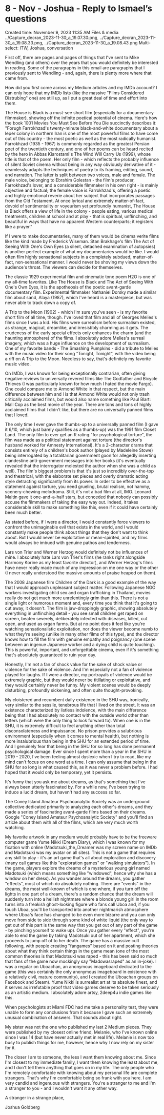 # 8 - Nov - Joshua - Reply to Ismael’s questions

Created time: November 9, 2023 11:35 AM
Files & media: ../Capture_decran_2023-11-30_a_19.07.30.png, ../Capture_decran_2023-11-30_a_19.08.33.png, ../Capture_decran_2023-11-30_a_19.08.43.png
Multi-select: ITW, Joshua, conversation

First off, there are pages and pages of things that I've sent to Mike Wendling (and others) over the years that you would definitely be interested in reading. Some of the paragraphs in this email are paragraphs that I previously sent to Wendling - and, again, there is plenty more where that came from.

How did you first come across my Medium articles and my IMDb account? I can only hope that my IMDb lists (like the massive "Films Considered Distrubing" one) are still up, as I put a great deal of time and effort into them.

The House is Black is a must-see short film (especially for a documentary filmmaker), showing off the infinite poetical potential of cinema. Here's how the book 1001 Movies You Must See Before You Die succinctly describes it: "Forugh Farrokhzad's twenty-minute black-and-white documentary about a leper colony in northern Iran is one of the most powerful films to have come out of this country - the most poetic as well as the most radically humanist. Farrokhzad (1935 - 1967) is commonly regarded as the greatest Persian poet of the twentieth century, and one of her poems can be heard recited by the hero in Abbas Kiarostami's The Wind Will Carry Us (1999), whose title is that of the poem. Her only film - which reflects the probably influence of silent Soviet cinema without being in any way obviously derivative of it - seamlessly adapts the techniques of poetry to its framing, editing, sound, and narration. The latter is split between two voices, male and female. The male voice, belonging to Ebrahim Golestan - the film's producer, Farrokhzad's lover, and a considerable filmmaker in his own right - is mainly objective and factual; the female voice is Farrokhzad's, offering a poetic and highly emotional reverie about her subject that incorporates passages from the Old Testament. At once lyrical and extremely matter-of-fact, devoid of sentimentality or voyeurism yet profoundly humanist, The House is Black offers a view of life in the colony - people eating, various medical treatments, children at school and at play - that is spiritual, unflinching, and beautiful in ways that have no apparent Western counterparts; it registers like a prayer."

If I were to make documentaries, many of them would be cinema verite films like the kind made by Frederick Wiseman. Stan Brakhage's film The Act of Seeing With One's Own Eyes (a silent, detached examination of autopsies) is another perfect example of what my documentaries would be like. I would often film highly sensational subjects in a completely subdued, matter-of-fact, non-sensational manner. I would never be shoving my views down the audience's throat. The viewers can decide for themselves.

The classic 1929 experimental film and cinematic tone poem H2O is one of my all-time favorites. Like The House is Black and The Act of Seeing With One's Own Eyes, it is the apotheosis of the poetic avant-garde documentary film. Experimental filmmaker Nathaniel Dorsky made a similar film about sand, Alaya (1987), which I've heard is a masterpiece, but was never able to track down a copy of.

A Trip to the Moon (1902) - which I'm sure you've seen - is my favorite short film of all time, though. I've loved that film and all of Georges Melies's films since I was a kid. His films were surrealism before surrealism existed, as strange, magical, dreamlike, and irresistibly charming as it gets. The crudeness of the early special effects only enhances the charm (and the haunting atmosphere) of the films. I absolutely adore Melies's surreal imagery, which was a huge influence on the development of surrealism. One of my favorite bands - The Smashing Pumpkins - did a tribute to Melies with the music video for their song "Tonight, Tonight", with the video being a riff on A Trip to the Moon. Needless to say, that's definitely my favorite music video.

On IMDb, I was known for being exceptionally contrarian, often giving negative reviews to universally revered films like The Godfather and Bicycle Thieves (I was particularly known for how much I hated the movie Fargo). One could compare me to Armond White in that respect, but the main difference between him and I is that Armond White would not only trash critically acclaimed films, but would also name something like Paul Blart: Mall Cop as the best movie of the year. There are tons and tons of highly acclaimed films that I didn't like, but there are no universally panned films that I loved.

The only time I ever gave the thumbs-up to a universally panned film (I gave it 6/10, which just barely qualifies as a thumbs-up) was the 1991 film Closet Land. The only film to ever get an R rating "for psychological torture", the film was made as a political statement against torture (the director's husband worked for Amnesty International). It's a 2-character drama that consists entirely of a children's book author (played by Madeleine Stowe) being interrogated by a totalitarian government goon for allegedly inserting clandestine anti-government messages into her books (it's eventually revealed that the interrogator molested the author when she was a child as well). The film's biggest problem is that it's just so incredibly over-the-top and theatrical, with the elaborate set pieces and overly dramatic acting style detracting significantly from its power. In order to be effective as a statement against torture, you need grueling, brutal realism, not hammy, scenery-chewing melodrama. Still, it's not a bad film at all, IMO. Leonard Maltin gave it one-and-a-half stars, but conceded that nobody can possibly accuse the filmmakers of taking the easy way out. Indeed, it takes considerable skill to make something like this, even if it could have certainly been much better.

As stated before, if I were a director, I would constantly force viewers to confront the unimaginable evil that exists in the world, and I would constantly make people think about things that they don't want to think about. But I would never be exploitative or mean-spirited, and my films would always be imbued with genuine pathos and tenderness.

Lars von Trier and Werner Herzog would definitely not be influences of mine. I absolutely hate Lars von Trier's films (he ranks right alongside Harmony Korine as my least favorite director), and Werner Herzog's films have never really made much of any impression on me one way or the other (I never really understood the massive amounts of praise heaped on them).

The 2008 Japanese film Children of the Dark is a good example of the way that I would approach unpleasant subject matter. Following Japanese NGO workers investigating child sex and organ trafficking in Thailand, movies really do not get much more unrelentingly grim than this. There is not a single light or humorous moment and, every time you think that it's going to cut away, it doesn't. The film is jaw-droppingly graphic, showing absolutely everything in unflinching detail - you see small children get raped on screen, beaten severely, deliberately infected with diseases, killed, cut open, and used as organ farms. But at no point does it feel like you're watching sensationalistic exploitation, nor does the viewer become numb to what they're seeing (unlike in many other films of this type), and the director knows how to fill the film with genuine empathy and poignancy (one scene between an ingenue Japanese worker and a dying child is quite touching). This is powerful, important, and unforgettable cinema, even if it's something that's absolutely guaranteed to ruin your day.

Honestly, I'm not a fan of shock value for the sake of shock value or violence for the sake of violence. And I'm especially not a fan of violence played for laughs. If I were a director, my portrayals of violence would be extremely graphic, but they would never be titillating or exploitative, and they would certainly never be funny. My violent scenes would be deeply disturbing, profoundly sickening, and often quite thought-provoking.

My cloistered and recumbent daily existence in the SHU was, ironically, very similar to the sessile, tenebrous life that I lived on the street. It was an existence characterized by listless indolence, with the main difference being that I had absolutely no contact with the outside world other than letters (which were the only thing to look forward to). When one is in the SHU, it is extremely difficult to feel anything other than total disconsolateness and impuissance. No prison provides a salubrious environment (especially when it comes to mental health), but nothing is more insalubrious than being in the SHU for an extended period of time. And I genuinely fear that being in the SHU for so long has done permanent psychological damage. Ever since I spent more than a year in the SHU in 2019 - 2020, I've been feeling almost dyslexic when I try to read, like my mind can't focus on one word at a time. I can only assume that being in the SHU for so long is what caused this, as it was never a problem before. I had hoped that it would only be temporary, yet it persists.

It's funny that you ask me about dreams, as that's something that I've always been utterly fascinated by. For a while now, I've been trying to induce a lucid dream, but haven't had any success so far.

The Coney Island Amateur Psychoanalytic Society was an underground collective dedicated primarily to analyzing each other's dreams, and they made a series of fascinating avant-garde films based on their dreams. Google "Coney Island Amateur Psychoanalytic Society" and you'll find an article about them with all of the films, which are very much worth watching.

My favorite artwork in any medium would probably have to be the freeware computer game Yume Nikki (Dream Diary), which I was known for my fixation with online (Madotsuki_the_Dreamer was my screen name on IMDb and Madotsuki was my avatar on all sites). This is not a game that requires any skill to play - it's an art game that's all about exploration and discovery (many call games like this "exploration games" or "walking simulators"). In the game, players explore the dreams of a mysterious young girl named Madotsuki (which means something like "windowed", hence why she has a window on her dress). As you wander around the dreams, you gather "effects", most of which do absolutely nothing. There are "events" in the dreams, the most well-known of which is one where, if you turn off the lights in one part of a dream, there's a random chance that the dream will suddenly turn into a hellish nightmare where a blonde young girl in the room turns into a freakish ghost-looking figure who fans call Uboa and, if you touch Uboa, you'll be transported into another nightmarish atmosphere where Uboa's face has changed to be even more bizarre and you can only move from side to side through some kind of white liquid (the only way to get out of this part is the same way that you get out of any part of the game - by pinching yourself to wake up). Once you gather every "effect", you're able to end the game by taking Madotsuki out of her apartment, which she proceeds to jump off of to her death. The game has a massive cult following, with people creating "fangames" based on it and posting theories about what they think certain things in the game mean (one of the most common theories is that Madotsuki was raped - this has been said so much that fans of the game now mockingly say "Madowasraped" as an in-joke). I was a regular on Uboachan, an anonymous imageboard dedicated to the game (this was certainly the only anonymous imageboard in existence with a relatively civil, mature community), and I created the Uboachan groups on Facebook and Steam). Yume Nikki is surrealist art at its absolute finest, and it serves as irrefutable proof that video games deserve to be taken seriously as an artistic medium. I absolutely adore artsy, 2deep4u indie games like this.

When psychologists at Miami FDC had me take a personality test, they were unable to form any conclusions from it because I gave such an extremely unusual combination of answers. That sounds about right.

My sister was not the one who published my last 2 Medium pieces. They were published by my closest online friend, Melanie, who I've known online since I was 14 (but have never actually met in real life). Melanie is now too busy to publish things for me, however, hence why I now rely on my sister for it.

The closer I am to someone, the less I want them knowing about me. Since I'm closest to my immediate family, I want them knowing the least about me, and I don't tell them anything that goes on in my life. The only people who I'm remotely comfortable with knowing about my personal life are complete strangers. That's why I'm comfortable being so frank with you here. I am very candid and ingenuous with strangers. You're a stranger to me and I'm a stranger to you - and I wouldn't want it any other way.

A stranger in a strange place,

Joshua Goldberg